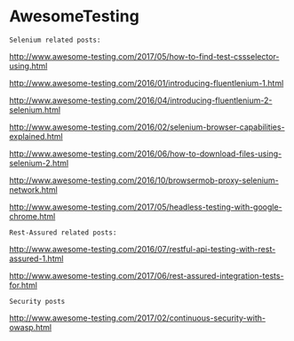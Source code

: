# AwesomeTesting

`Selenium related posts:`

http://www.awesome-testing.com/2017/05/how-to-find-test-cssselector-using.html

http://www.awesome-testing.com/2016/01/introducing-fluentlenium-1.html

http://www.awesome-testing.com/2016/04/introducing-fluentlenium-2-selenium.html

http://www.awesome-testing.com/2016/02/selenium-browser-capabilities-explained.html

http://www.awesome-testing.com/2016/06/how-to-download-files-using-selenium-2.html

http://www.awesome-testing.com/2016/10/browsermob-proxy-selenium-network.html

http://www.awesome-testing.com/2017/05/headless-testing-with-google-chrome.html

`Rest-Assured related posts:`

http://www.awesome-testing.com/2016/07/restful-api-testing-with-rest-assured-1.html

http://www.awesome-testing.com/2017/06/rest-assured-integration-tests-for.html

`Security posts`

http://www.awesome-testing.com/2017/02/continuous-security-with-owasp.html



